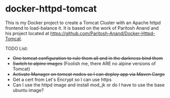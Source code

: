# docker-httpd-tomcat

This is my Docker project to create a Tomcat Cluster with an Apache httpd frontend to load-balance it. It is based on the work of Paritosh Anand and his project located at https://github.com/Paritosh-Anand/Docker-Httpd-Tomcat.

TODO List:
- ~~One tomcat configuration to rule them all and in the darkness bind them~~
- ~~Switch to alpine images~~ (Foolish me, there ARE no alpine versions of Tomcat)
- ~~Activate Manager on tomcat nodes so I can deploy app via Maven Cargo~~
- Get a cert from Let's Encrypt so I can use https
- Can I use the httpd image and install mod_jk or do I have to use the base ubuntu image?


